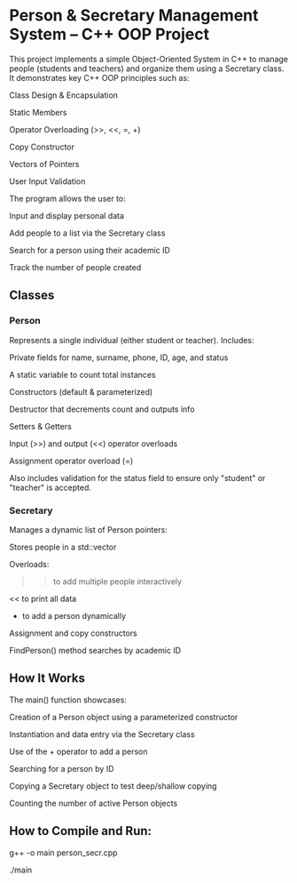 # Person & Secretary Management System – C++ OOP Project

This project implements a simple Object-Oriented System in C++ to manage people (students and teachers) and organize them using a Secretary class. It demonstrates key C++ OOP principles such as:

Class Design & Encapsulation

Static Members

Operator Overloading (>>, <<, =, +)

Copy Constructor

Vectors of Pointers

User Input Validation

The program allows the user to:

Input and display personal data

Add people to a list via the Secretary class

Search for a person using their academic ID

Track the number of people created

## Classes
### Person
Represents a single individual (either student or teacher). Includes:

Private fields for name, surname, phone, ID, age, and status

A static variable to count total instances

Constructors (default & parameterized)

Destructor that decrements count and outputs info

Setters & Getters

Input (>>) and output (<<) operator overloads

Assignment operator overload (=)

Also includes validation for the status field to ensure only "student" or "teacher" is accepted.

### Secretary
Manages a dynamic list of Person pointers:

Stores people in a std::vector

Overloads:

>> to add multiple people interactively

<< to print all data

+ to add a person dynamically

Assignment and copy constructors

FindPerson() method searches by academic ID

## How It Works
The main() function showcases:

Creation of a Person object using a parameterized constructor

Instantiation and data entry via the Secretary class

Use of the + operator to add a person

Searching for a person by ID

Copying a Secretary object to test deep/shallow copying

Counting the number of active Person objects

## How to Compile and Run:
g++ -o main person_secr.cpp

./main